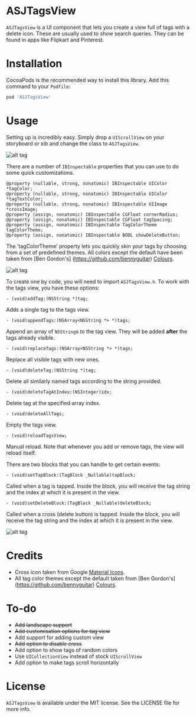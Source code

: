 # ASJTagsView

`ASJTagsView` is a UI component that lets you create a view full of tags with a delete icon. These are usually used to show search queries. They can be found in apps like Flipkart and Pinterest.

# Installation

CocoaPods is the recommended way to install this library. Add this command to your `Podfile`:

```ruby
pod 'ASJTagsView'
```

# Usage

Setting up is incredibly easy. Simply drop a `UIScrollView` on your storyboard or xib and change the class to `ASJTagsView`.

![alt tag](Images/CustomClass.png)

There are a number of `IBInspectable` properties that you can use to do some quick customizations.

```objc
@property (nullable, strong, nonatomic) IBInspectable UIColor *tagColor;
@property (nullable, strong, nonatomic) IBInspectable UIColor *tagTextColor;
@property (nullable, strong, nonatomic) IBInspectable UIImage *crossImage;
@property (assign, nonatomic) IBInspectable CGFloat cornerRadius;
@property (assign, nonatomic) IBInspectable CGFloat tagSpacing;
@property (assign, nonatomic) IBInspectable TagColorTheme tagColorTheme;
@property (assign, nonatomic) IBInspectable BOOL showDeleteButton;
```

The 'tagColorTheme' property lets you quickly skin your tags by choosing from a set of predefined themes. All colors except the default have been taken from [Ben Gordon's] (https://github.com/bennyguitar) [Colours](https://github.com/bennyguitar/Colours).

![alt tag](Images/ColorThemes.png)

To create one by code, you will need to import `ASJTagsView.h`. To work with the tags view, you have these options:

```objc
- (void)addTag:(NSString *)tag;
```
Adds a single tag to the tags view.

```objc
- (void)appendTags:(NSArray<NSString *> *)tags;
```
Append an array of `NSString`s to the tag view. They will be added **after** the tags already visible.

```objc
- (void)replaceTags:(NSArray<NSString *> *)tags;
```
Replace all visible tags with new ones.

```objc
- (void)deleteTag:(NSString *)tag;
```
Delete all similarly named tags according to the string provided.

```objc
- (void)deleteTagAtIndex:(NSInteger)idx;
```
Delete tag at the specified array index.

```objc
- (void)deleteAllTags;
```
Empty the tags view.

```objc
- (void)reloadTagsView;
```
Manual reload. Note that whenever you add or remove tags, the view will reload itself.

There are two blocks that you can handle to get certain events:

```objc
- (void)setTapBlock:(TagBlock _Nullable)tapBlock;
```
Called when a tag is tapped. Inside the block, you will receive the tag string and the index at which it is present in the view.

```objc
- (void)setDeleteBlock:(TagBlock _Nullable)deleteBlock;
```
Called when a cross (delete button) is tapped. Inside the block, you will receive the tag string and the index at which it is present in the view.

![alt tag](Images/Screenshot.png)

# Credits

- Cross icon taken from Google [Material Icons](https://design.google.com/icons/#ic_clear).
- All tag color themes except the default taken from [Ben Gordon's] (https://github.com/bennyguitar) [Colours](https://github.com/bennyguitar/Colours).

# To-do

- ~~Add landscape support~~
- ~~Add customisation options for tag view~~
- Add support for adding custom view
- ~~Add option to disable cross~~
- Add option to show tags of random colors
- Use `UICollectionView` instead of stock `UIScrollView`
- Add option to make tags scroll horizontally

# License

`ASJTagsView` is available under the MIT license. See the LICENSE file for more info.
